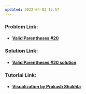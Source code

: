```yaml
---
updated: 2022-04-03 13:57
---
```

### **Problem Link:**

- #### [Valid Parentheses #20](https://leetcode.com/problems/valid-parentheses/)

### **Solution Link:**

- #### [Valid Parentheses #20 solution](./Solution.java)

### **Tutorial Link:**

- #### [Visualization by Prakash Shukhla](https://youtu.be/cnjxnFDNie8)
